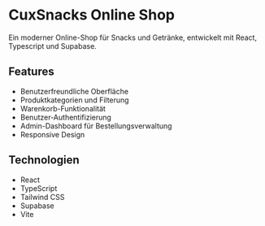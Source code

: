 # CuxSnacks Online Shop

Ein moderner Online-Shop für Snacks und Getränke, entwickelt mit React, Typescript und Supabase.

## Features

- Benutzerfreundliche Oberfläche
- Produktkategorien und Filterung
- Warenkorb-Funktionalität
- Benutzer-Authentifizierung
- Admin-Dashboard für Bestellungsverwaltung
- Responsive Design

## Technologien

- React
- TypeScript
- Tailwind CSS
- Supabase
- Vite
